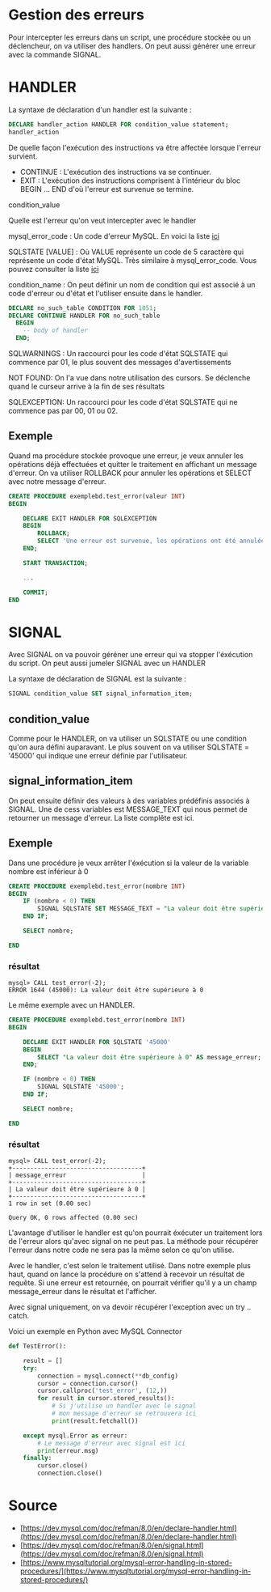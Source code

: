 # Gestion des erreurs

Pour intercepter les erreurs dans un script, une procédure stockée ou un déclencheur, on va utiliser des handlers. On peut aussi générer une erreur avec la commande SIGNAL.

# HANDLER

La syntaxe de déclaration d'un handler est la suivante :
```sql
DECLARE handler_action HANDLER FOR condition_value statement;
handler_action
```

De quelle façon l'exécution des instructions va être affectée lorsque l'erreur survient.

- CONTINUE : L'exécution des instructions va se continuer.
- EXIT : L'exécution des instructions comprisent à l'intérieur du bloc BEGIN ... END d'où l'erreur est survenue se termine.

condition_value

Quelle est l'erreur qu'on veut intercepter avec le handler

mysql_error_code : Un code d'erreur MySQL. En voici la liste [ici](https://dev.mysql.com/doc/refman/8.0/en/server-error-reference.html)  

SQLSTATE [VALUE] : Où VALUE représente un code de 5 caractère qui représente un code d'état MySQL. Très similaire à mysql_error_code. Vous pouvez consulter la liste [ici](https://dev.mysql.com/doc/refman/8.0/en/server-error-reference.html)  

condition_name : On peut définir un nom de condition qui est associé à un code d'erreur ou d'état et l'utiliser ensuite dans le handler.

```sql
DECLARE no_such_table CONDITION FOR 1051;
DECLARE CONTINUE HANDLER FOR no_such_table
  BEGIN
    -- body of handler
  END;
```

SQLWARNINGS : Un raccourci pour les code d'état SQLSTATE qui commence par 01, le plus souvent des messages d'avertissements

NOT FOUND: On l'a vue dans notre utilisation des cursors. Se déclenche quand le curseur arrive à la fin de ses résultats

SQLEXCEPTION: Un raccourci pour les code d'état SQLSTATE qui ne commence pas par 00, 01 ou 02.

## Exemple

Quand ma procédure stockée provoque une erreur, je veux annuler les opérations déjà effectuées et quitter le traitement en affichant un message d'erreur. On va utiliser ROLLBACK pour annuler les opérations et SELECT avec notre message d'erreur.

```sql
CREATE PROCEDURE exemplebd.test_error(valeur INT)
BEGIN

    DECLARE EXIT HANDLER FOR SQLEXCEPTION
    BEGIN
        ROLLBACK;
        SELECT 'Une erreur est survenue, les opérations ont été annulées.';
    END;

    START TRANSACTION;

    ...

    COMMIT;
END
```

# SIGNAL

Avec SIGNAL on va pouvoir géréner une erreur qui va stopper l'éxécution du script. On peut aussi jumeler SIGNAL avec un HANDLER

La syntaxe de déclaration de SIGNAL est la suivante :

```sql
SIGNAL condition_value SET signal_information_item;
```

## condition_value

Comme pour le HANDLER, on va utiliser un SQLSTATE ou une condition qu'on aura défini auparavant. Le plus souvent on va utiliser SQLSTATE = '45000' qui indique une erreur définie par l'utilisateur.

## signal_information_item

On peut ensuite définir des valeurs à des variables prédéfinis associés à SIGNAL. Une de cess variables est MESSAGE_TEXT qui nous permet de retourner un message d'erreur. La liste complête est ici.

## Exemple

Dans une procédure je veux arrêter l'éxécution si la valeur de la variable nombre est inférieur à 0

```sql
CREATE PROCEDURE exemplebd.test_error(nombre INT)
BEGIN
    IF (nombre < 0) THEN
        SIGNAL SQLSTATE SET MESSAGE_TEXT = "La valeur doit être supérieure à 0";
    END IF;

    SELECT nombre;

END
```

### résultat 

```terminal
mysql> CALL test_error(-2);
ERROR 1644 (45000): La valeur doit être supérieure à 0
```

Le même exemple avec un HANDLER.

```sql
CREATE PROCEDURE exemplebd.test_error(nombre INT)
BEGIN

    DECLARE EXIT HANDLER FOR SQLSTATE '45000' 
    BEGIN 
        SELECT "La valeur doit être supérieure à 0" AS message_erreur;
    END;

    IF (nombre < 0) THEN
        SIGNAL SQLSTATE '45000';
    END IF;

    SELECT nombre;

END
```

### résultat

```terminal
mysql> CALL test_error(-2);
+------------------------------------+
| message_erreur                     |
+------------------------------------+
| La valeur doit être supérieure à 0 |
+------------------------------------+
1 row in set (0.00 sec)

Query OK, 0 rows affected (0.00 sec)
```

L'avantage d'utiliser le handler est qu'on pourrait éxécuter un traitement lors de l'erreur alors qu'avec signal on ne peut pas. La méthode pour récupérer l'erreur dans notre code ne sera pas la même selon ce qu'on utilise.

Avec le handler, c'est selon le traitement utilisé. Dans notre exemple plus haut, quand on lance la procédure on s'attend à recevoir un résultat de requête. Si une erreur est retournée, on pourrait vérifier qu'il y a un champ message_erreur dans le résultat et l'afficher.

Avec signal uniquement, on va devoir récupérer l'exception avec un try .. catch. 

Voici un exemple en Python avec MySQL Connector

```python
def TestError():

    result = []
    try:
        connection = mysql.connect(**db_config)
        cursor = connection.cursor()
        cursor.callproc('test_error', (12,))
        for result in cursor.stored_results():
            # Si j'utilise un handler avec le signal
            # mon message d'erreur se retrouvera ici
            print(result.fetchall())

    except mysql.Error as erreur:
        # Le message d'erreur avec signal est ici
        print(erreur.msg)
    finally:
        cursor.close()
        connection.close()
```

# Source

- [https://dev.mysql.com/doc/refman/8.0/en/declare-handler.html](https://dev.mysql.com/doc/refman/8.0/en/declare-handler.html)  
- [https://dev.mysql.com/doc/refman/8.0/en/signal.html](https://dev.mysql.com/doc/refman/8.0/en/signal.html)  
- [https://www.mysqltutorial.org/mysql-error-handling-in-stored-procedures/](https://www.mysqltutorial.org/mysql-error-handling-in-stored-procedures/)